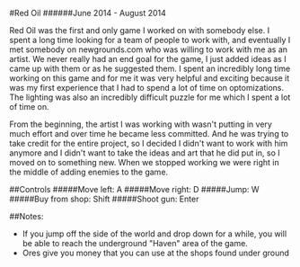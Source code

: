 #Red Oil
######June 2014 - August 2014

Red Oil was the first and only game I worked on with somebody else. I spent a long time looking for a team of people to work with, and eventually I met somebody on newgrounds.com who was willing to work with me as an artist. We never really had an end goal for the game, I just added ideas as I came up with them or as he suggested them. I spent an incredibly long time working on this game and for me it was very helpful and exciting because it was my first experience that I had to spend a lot of time on optomizations. The lighting was also an incredibly difficult puzzle for me which I spent a lot of time on.

From the beginning, the artist I was working with wasn't putting in very much effort and over time he became less committed. And he was trying to take credit for the entire project, so I decided I didn't want to work with him anymore and I didn't want to take the ideas and art that he did put in, so I moved on to something new. When we stopped working we were right in the middle of adding enemies to the game.

##Controls
#####Move left: A
#####Move right: D
#####Jump: W
#####Buy from shop: Shift
#####Shoot gun: Enter

##Notes:
- If you jump off the side of the world and drop down for a while, you will be able to reach the underground "Haven" area of the game.
- Ores give you money that you can use at the shops found under ground
